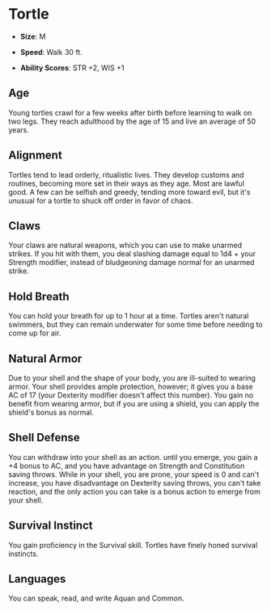 # Tortle


- **Size**: M

- **Speed**: Walk 30 ft.

- **Ability Scores**: STR +2, WIS +1

## Age
Young tortles crawl for a few weeks after birth before learning to walk on two legs. They reach adulthood by the age of 15 and live an average of 50 years.

## Alignment
Tortles tend to lead orderly, ritualistic lives. They develop customs and routines, becoming more set in their ways as they age. Most are lawful good. A few can be selfish and greedy, tending more toward evil, but it's unusual for a tortle to shuck off order in favor of chaos.

## Claws
Your claws are natural weapons, which you can use to make unarmed strikes. If you hit with them, you deal slashing damage equal to 1d4 + your Strength modifier, instead of bludgeoning damage normal for an unarmed strike.

## Hold Breath
You can hold your breath for up to 1 hour at a time. Tortles aren't natural swimmers, but they can remain underwater for some time before needing to come up for air.

## Natural Armor
Due to your shell and the shape of your body, you are ill-suited to wearing armor. Your shell provides ample protection, however; it gives you a base AC of 17 (your Dexterity modifier doesn't affect this number). You gain no benefit from wearing armor, but if you are using a shield, you can apply the shield's bonus as normal.

## Shell Defense
You can withdraw into your shell as an action. until you emerge, you gain a +4 bonus to AC, and you have advantage on Strength and Constitution saving throws. While in your shell, you are prone, your speed is 0 and can't increase, you have disadvantage on Dexterity saving throws, you can't take reaction, and the only action you can take is a bonus action to emerge from your shell.

## Survival Instinct
You gain proficiency in the Survival skill. Tortles have finely honed survival instincts.

## Languages
You can speak, read, and write Aquan and Common.